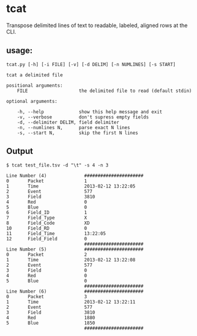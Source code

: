 tcat
====

Transpose delimited lines of text to readable, labeled, aligned rows at the CLI.

usage: 
----

    tcat.py [-h] [-i FILE] [-v] [-d DELIM] [-n NUMLINES] [-s START]

    tcat a delimited file

    positional arguments:
        FILE                   the delimited file to read (default stdin)

    optional arguments:

        -h, --help             show this help message and exit
        -v, --verbose          don't supress empty fields
        -d, --delimiter DELIM, field delimiter
        -n, --numlines N,      parse exact N lines
        -s, --start N,         skip the first N lines
                        
Output
----      

    $ tcat test_file.tsv -d "\t" -s 4 -n 3
      
    Line Number (4)              ######################
    0       Packet               1
    1       Time                 2013-02-12 13:22:05
    2       Event                577
    3       Field                3810
    4       Red                  0
    5       Blue                 0
    6       Field_ID             1
    7       Field_Type           X
    8       Field_Code           XD
    10      Field_RD             0
    11      Field_Time           13:22:05
    12      Field_Field          0
                                 ######################
    Line Number (5)              ######################
    0       Packet               2
    1       Time                 2013-02-12 13:22:08
    2       Event                577
    3       Field                0
    4       Red                  0
    5       Blue                 0
                                 ######################
    Line Number (6)              ######################
    0       Packet               3
    1       Time                 2013-02-12 13:22:11
    2       Event                577
    3       Field                3810
    4       Red                  1880
    5       Blue                 1850
                                 ######################

